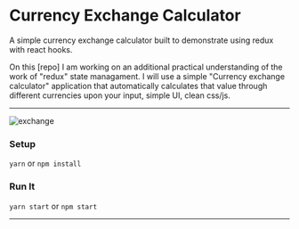 # Currency Exchange Calculator

A simple currency exchange calculator built to demonstrate using redux with react hooks.

On this [repo] I am working on an additional practical understanding of the work of "redux" state managament. 
I will use a simple "Currency exchange calculator" application that automatically calculates that value through different currencies upon your input, 
simple UI, clean css/js.

<hr/>

![exchange](https://user-images.githubusercontent.com/58791451/233875560-5df1188d-497c-4823-96fa-e0595be761f3.png)

### Setup

`yarn` or `npm install`

### Run It

`yarn start` or `npm start`

---
